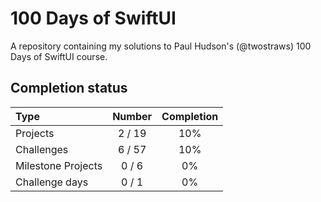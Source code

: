 # 100 Days of SwiftUI

A repository containing my solutions to Paul Hudson's (@twostraws) 100 Days of SwiftUI course.

## Completion status

| Type               | Number | Completion |
| :----------------- | :----: | :--------: |
| Projects           | 2 / 19 |    10%     |
| Challenges         | 6 / 57 |    10%     |
| Milestone Projects | 0 / 6  |     0%     |
| Challenge days     | 0 / 1  |     0%     |
